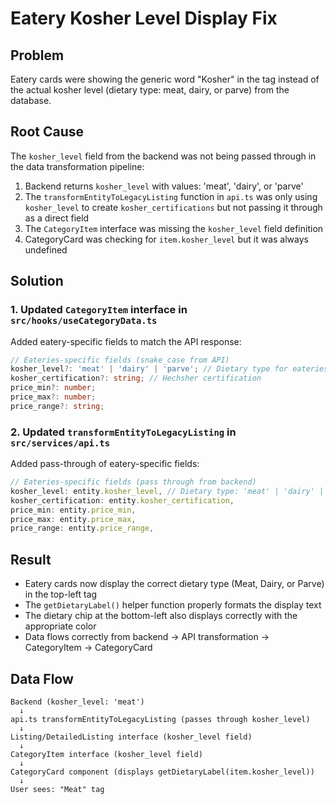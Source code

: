 # Eatery Kosher Level Display Fix

## Problem

Eatery cards were showing the generic word "Kosher" in the tag instead of the actual kosher level (dietary type: meat, dairy, or parve) from the database.

## Root Cause

The `kosher_level` field from the backend was not being passed through in the data transformation pipeline:

1. Backend returns `kosher_level` with values: 'meat', 'dairy', or 'parve'
2. The `transformEntityToLegacyListing` function in `api.ts` was only using `kosher_level` to create `kosher_certifications` but not passing it through as a direct field
3. The `CategoryItem` interface was missing the `kosher_level` field definition
4. CategoryCard was checking for `item.kosher_level` but it was always undefined

## Solution

### 1. Updated `CategoryItem` interface in `src/hooks/useCategoryData.ts`

Added eatery-specific fields to match the API response:

```typescript
// Eateries-specific fields (snake_case from API)
kosher_level?: 'meat' | 'dairy' | 'parve'; // Dietary type for eateries
kosher_certification?: string; // Hechsher certification
price_min?: number;
price_max?: number;
price_range?: string;
```

### 2. Updated `transformEntityToLegacyListing` in `src/services/api.ts`

Added pass-through of eatery-specific fields:

```typescript
// Eateries-specific fields (pass through from backend)
kosher_level: entity.kosher_level, // Dietary type: 'meat' | 'dairy' | 'parve'
kosher_certification: entity.kosher_certification,
price_min: entity.price_min,
price_max: entity.price_max,
price_range: entity.price_range,
```

## Result

- Eatery cards now display the correct dietary type (Meat, Dairy, or Parve) in the top-left tag
- The `getDietaryLabel()` helper function properly formats the display text
- The dietary chip at the bottom-left also displays correctly with the appropriate color
- Data flows correctly from backend → API transformation → CategoryItem → CategoryCard

## Data Flow

```
Backend (kosher_level: 'meat')
  ↓
api.ts transformEntityToLegacyListing (passes through kosher_level)
  ↓
Listing/DetailedListing interface (kosher_level field)
  ↓
CategoryItem interface (kosher_level field)
  ↓
CategoryCard component (displays getDietaryLabel(item.kosher_level))
  ↓
User sees: "Meat" tag
```
